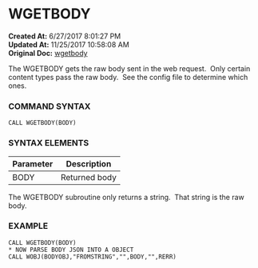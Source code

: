# WGETBODY 

**Created At:** 6/27/2017 8:01:27 PM  
**Updated At:** 11/25/2017 10:58:08 AM  
**Original Doc:** [wgetbody](https://docs.zumasys.com/36566-mv-connect-api/wgetbody)  


The WGETBODY gets the raw body sent in the web request.  Only certain content types pass the raw body.  See the config file to determine which ones.

### **COMMAND SYNTAX**

```
CALL WGETBODY(BODY)
```

### **SYNTAX ELEMENTS**


| Parameter | Description |
| --- | --- |
| BODY | Returned body |


The WGETBODY subroutine only returns a string.  That string is the raw body.

### EXAMPLE

```
CALL WGETBODY(BODY)
* NOW PARSE BODY JSON INTO A OBJECT
CALL WOBJ(BODYOBJ,"FROMSTRING","",BODY,"",RERR)
```
